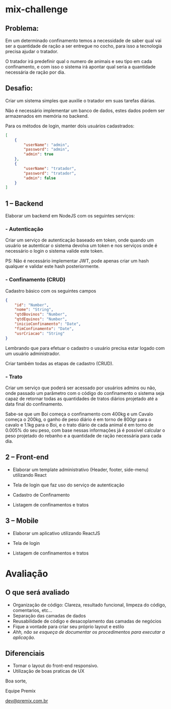 # mix-challenge
## Problema:
Em um determinado confinamento temos a necessidade de saber qual vai ser a quantidade de ração a ser entregue no cocho, para isso a tecnologia precisa ajudar o tratador.

O tratador irá predefinir qual o numero de animais e seu tipo em cada confinamento, e com isso o sistema irá apontar qual seria a quantidade necessária de ração por dia.

## **Desafio:** 
Criar um sistema simples que auxilie o tratador em suas tarefas diárias.

Não é necessário implementar um banco de dados, estes dados podem ser armazenados em memória no backend.

Para os métodos de login, manter dois usuários cadastrados:
```json
[
	{
		"userName": "admin",
		"password": "admin",
		"admin": true
	},
	{	
		"userName": "tratador",
		"password": "tratador",
		"admin": false
	}
]
```
## 1 – Backend
Elaborar um backend em NodeJS com os seguintes serviços:

### - Autenticação
Criar um serviço de autenticação baseado em token, onde quando um usuário se autenticar o sistema devolva um token e nos serviços onde é necessário o login o sistema valide este token.

PS: Não é necessário implementar JWT, pode apenas criar um hash qualquer e validar este hash posteriormente.
### - Confinamento (CRUD)
Cadastro básico com os seguintes campos
```json
{
	"id": "Number",
	"nome": "String",
	"qtdBovinos": "Number",
	"qtdEquinos": "Number",
	"inicioConfinamento": "Date",
	"fimConfinamento": "Date",
	"usrCriacao": "String"
}
```
Lembrando que para efetuar o cadastro o usuário precisa estar logado com um usuário administrador.

Criar também todas as etapas de cadastro (CRUD).
### - Trato
Criar um serviço que poderá ser acessado por usuários admins ou não, onde passado um parâmetro com o código do confinamento o sistema seja capaz de retornar todas as quantidades de tratos diários projetado até a data final do confinamento.


Sabe-se que um Boi começa o confinamento com 400kg e um Cavalo começa o 200kg, o ganho de peso diário é em torno de 800gr para o cavalo e 1.1kg para o Boi, e o trato diário de cada animal é em torno de 0.005% do seu peso, com base nessas informações já é possível calcular o peso projetado do rebanho e a quantidade de ração necessária para cada dia.
## 2 – Front-end

- Elaborar um template administrativo (Header, footer, side-menu) utilizando React

- Tela de login que faz uso do serviço de autenticação

- Cadastro de Confinamento

- Listagem de confinamentos e tratos

## 3 – Mobile
- Elaborar um aplicativo utilizando ReactJS

- Tela de login

- Listagem de confinamentos e tratos


# Avaliação
## O que será avaliado
* Organização de código: Clareza, resultado funcional, limpeza do código, comentarios, etc...
* Separação das camadas de dados
* Reusabilidade de código e desacoplamento das camadas de negócios
* Fique a vontade para criar seu próprio layout e estilo
* *Ahh, não se esqueça de documentar os procedimentos para executar a aplicação.*
## Diferenciais
* Tornar o layout do front-end responsivo.
* Utilização de boas praticas de UX

Boa sorte,

Equipe Premix

dev@premix.com.br
